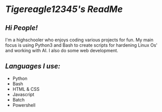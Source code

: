 
# ***Tigereagle12345's ReadMe***

## ***Hi People!***
                                                                  
I'm a highschooler who enjoys coding various projects for fun. My main focus is using Python3 and Bash to create scripts for hardening Linux Os' and working with AI. I also do some web development.

## ***Languages I use:***
- Python
- Bash
- HTML & CSS
- Javascript
- Batch
- Powershell
